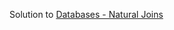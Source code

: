 Solution to [Databases - Natural Joins](https://www.hackerrank.com/challenges/databases-natural-joins/problem)